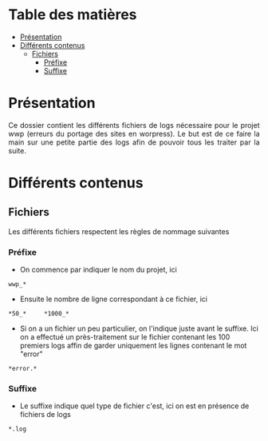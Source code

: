 # Table des matières

- [Présentation](#présentation)
- [Différents contenus](#différents-contenus)
  * [Fichiers](#fichiers)
    + [Préfixe](#préfixe)
    + [Suffixe](#suffixe)

# Présentation

<p align="justify">Ce dossier contient les différents fichiers de logs nécessaire pour le projet wwp
(erreurs du portage des sites en worpress). Le but est de ce faire la main sur une petite partie des logs afin de pouvoir
tous les traiter par la suite.</p>

# Différents contenus

## Fichiers

Les différents fichiers respectent les règles de nommage suivantes

### Préfixe

* On commence par indiquer le nom du projet, ici
```
wwp_*
```

* Ensuite le nombre de ligne correspondant à ce fichier, ici
```
*50_*     *1000_*
```

* Si on a un fichier un peu particulier, on l'indique juste avant le suffixe. Ici on a effectué un près-traitement sur le fichier contenant les 100 premiers logs affin de garder uniquement les lignes contenant le mot "error"
```
*error.*
```

### Suffixe

* Le suffixe indique quel type de fichier c'est, ici on est en présence de fichiers de logs
```
*.log
```
